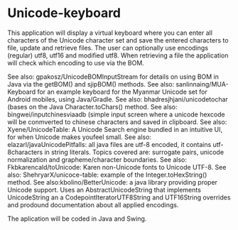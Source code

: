 # Unicode-keyboard
This application will display a virtual keyboard where you can enter all characters of the Unicode character set and save the entered characters to file, update and retrieve files. The user can optionally use encodings (regular) utf8, utf16 and modified utf8. When retrieving a file the application will check which encoding to use via the BOM.

See also: gpakosz/UnicodeBOMInputStream for details on using BOM in Java via the getBOM() and sjipBOM() methods.
See also: sanlinnaing/MUA-Keyboard for an example keyboard for the Myanmar Unicode set for Android mobiles, using Java/Gradle.
See also: bhadresjhjani/unicodetochar (bases on the Java Character.toChars() method.
See also: bingwei/inputchinesviaadb (simple input screen where a unicode hexcode will be conmverted to chinese characters and saved in clipboard.
See also: Xyene/UnicodeTable: A Unicode Search engine bundled in an intuitive UI, for when Unicode makes youfeel small.
See also: elazarl/javaUnicodePitfalls: all java files are utf-8 encoded, it contains utf-8characters in string literals. Topics covered are: surrogate pairs, unicode normalization and grapheme/character boundaries.
See also: Fkbkarencald/toUnicode: Karen non-Unicode fonts to Unicode UTF-8.
See also: ShehryarX/unicoce-table: example of the Integer.toHexString() method.
See also:kbolino/BetterUnicode: a java library providing proper Unicode support. Uses an AbstractUnicodeString that implements UnicodeString an a CodepointIteratorUTF8String and UTF16String overrides and prodound documentation about all applied encodings.


The aplication will be coded in Java and Swing.

